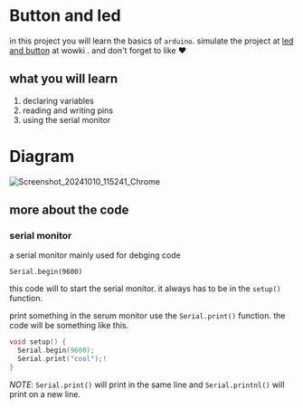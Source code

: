 # Button and led

in this project you will learn the basics of `arduino`.
simulate the project at [led and button](https://wokwi.com/projects/411336385024901121) at wowki .
and don't forget to like ❤️



## what you will learn 
1. declaring variables
2. reading and writing pins
3. using the serial monitor

# Diagram
![Screenshot_20241010_115241_Chrome](https://github.com/user-attachments/assets/6bb95536-b864-4568-97d8-5654944a87fb)

## more about the code 

### serial monitor
a serial monitor mainly used for debging code



```
Serial.begin(9600)
```
this code will to start the serial monitor. it always has to be in the
`setup()` function. 


print something in the serum monitor use the `Serial.print()` function.
the code will be something like this.


``` cpp
void setup() {
  Serial.begin(9600);
  Serial.print("cool");! 
}
```

_*NOTE*_: `Serial.print()` will print in the same line and `Serial.printnl()` will print on a new line.


